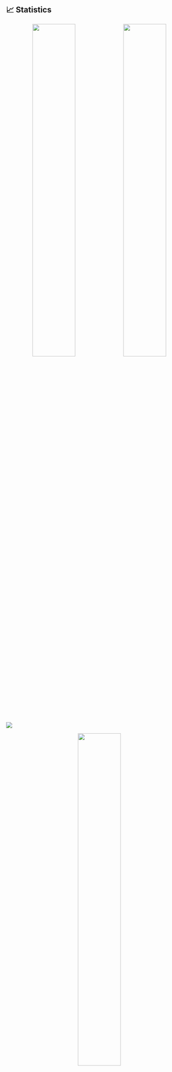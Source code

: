

## 📈 Statistics 

<p align="center">
   <img width="48%" src="https://github-readme-stats.vercel.app/api?username=vamsi0004&show_icons=true&theme=radical" />
   <img width="48%" src="https://github-readme-streak-stats.herokuapp.com/?user=vamsi0004&theme=radical" />
</p>

<img src="https://activity-graph.herokuapp.com/graph?username=vamsi0004&theme=redical&count_private=true">
<p align="center">
   <img width="48%" src="https://github-readme-stats.vercel.app/api/top-langs/?username=vamsi0004&layout=compact&theme=radical" />
</p>

